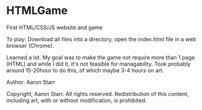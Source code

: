 # HTMLGame
First HTML/CSS/JS website and game

To play:
Download all files into a directory, open the index.html file in a web browser (Chrome).

Learned a lot.
My goal was to make the game not require more than 1 page (HTML) and while I did it, it's not feasible for managability.
Took probably around 15-20hour to do this, of which maybe 3-4 hours on art.

Author: Aaron Starr

Copyright, Aaron Starr. All rights reserved.
Redistribution of this content, including art, with or without modification, is prohibited.